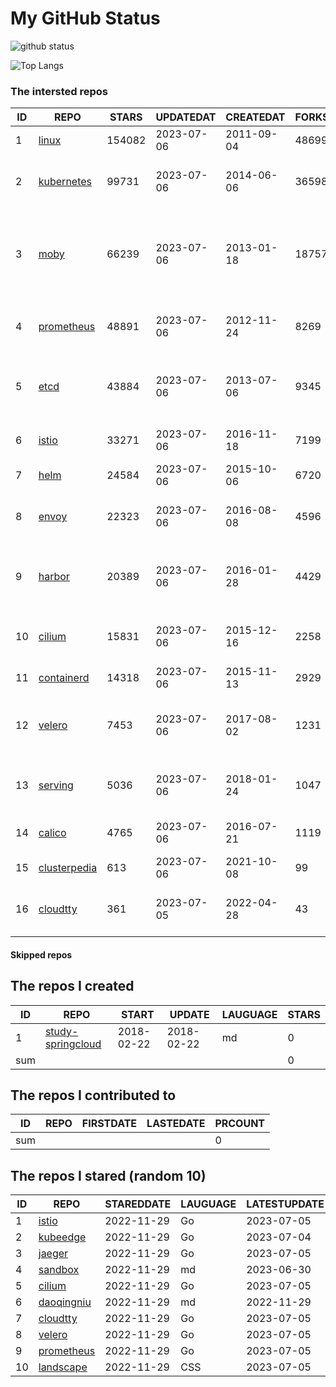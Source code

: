 # My GitHub Status

<img src="https://github-readme-stats-1.yihong0618.vercel.app/api?username=daoqingniu&show_icons=true&&&hide_title=true&count_private=true" alt="github status" />

![Top Langs](https://github-readme-stats-1.yihong0618.vercel.app/api/top-langs/?username=daoqingniu&layout=compact)

<!--START_SECTION:github_repos-->
### The intersted repos
| ID |                              REPO                               | STARS  | UPDATEDAT  | CREATEDAT  | FORKSCOUNT |                                              DESCRIPTIONS                                              |
|----|-----------------------------------------------------------------|--------|------------|------------|------------|--------------------------------------------------------------------------------------------------------|
|  1 | [linux](https://github.com/torvalds/linux)                      | 154082 | 2023-07-06 | 2011-09-04 |      48699 | Linux kernel source tree                                                                               |
|  2 | [kubernetes](https://github.com/kubernetes/kubernetes)          |  99731 | 2023-07-06 | 2014-06-06 |      36598 | Production-Grade Container Scheduling and Management                                                   |
|  3 | [moby](https://github.com/moby/moby)                            |  66239 | 2023-07-06 | 2013-01-18 |      18757 | Moby Project - a collaborative project for the container ecosystem to assemble container-based systems |
|  4 | [prometheus](https://github.com/prometheus/prometheus)          |  48891 | 2023-07-06 | 2012-11-24 |       8269 | The Prometheus monitoring system and time series database.                                             |
|  5 | [etcd](https://github.com/etcd-io/etcd)                         |  43884 | 2023-07-06 | 2013-07-06 |       9345 | Distributed reliable key-value store for the most critical data of a distributed system                |
|  6 | [istio](https://github.com/istio/istio)                         |  33271 | 2023-07-06 | 2016-11-18 |       7199 | Connect, secure, control, and observe services.                                                        |
|  7 | [helm](https://github.com/helm/helm)                            |  24584 | 2023-07-06 | 2015-10-06 |       6720 | The Kubernetes Package Manager                                                                         |
|  8 | [envoy](https://github.com/envoyproxy/envoy)                    |  22323 | 2023-07-06 | 2016-08-08 |       4596 | Cloud-native high-performance edge/middle/service proxy                                                |
|  9 | [harbor](https://github.com/goharbor/harbor)                    |  20389 | 2023-07-06 | 2016-01-28 |       4429 | An open source trusted cloud native registry project that stores, signs, and scans content.            |
| 10 | [cilium](https://github.com/cilium/cilium)                      |  15831 | 2023-07-06 | 2015-12-16 |       2258 | eBPF-based Networking, Security, and Observability                                                     |
| 11 | [containerd](https://github.com/containerd/containerd)          |  14318 | 2023-07-06 | 2015-11-13 |       2929 | An open and reliable container runtime                                                                 |
| 12 | [velero](https://github.com/vmware-tanzu/velero)                |   7453 | 2023-07-06 | 2017-08-02 |       1231 | Backup and migrate Kubernetes applications and their persistent volumes                                |
| 13 | [serving](https://github.com/knative/serving)                   |   5036 | 2023-07-06 | 2018-01-24 |       1047 | Kubernetes-based, scale-to-zero, request-driven compute                                                |
| 14 | [calico](https://github.com/projectcalico/calico)               |   4765 | 2023-07-06 | 2016-07-21 |       1119 | Cloud native networking and network security                                                           |
| 15 | [clusterpedia](https://github.com/clusterpedia-io/clusterpedia) |    613 | 2023-07-06 | 2021-10-08 |         99 | The Encyclopedia of Kubernetes clusters                                                                |
| 16 | [cloudtty](https://github.com/cloudtty/cloudtty)                |    361 | 2023-07-05 | 2022-04-28 |         43 | A Friendly Kubernetes CloudShell (Web Terminal) !                                                      |



#### Skipped repos
<!--END_SECTION:github_repos-->

<!--START_SECTION:my_github-->
## The repos I created
| ID  |                                 REPO                                 |   START    |   UPDATE   | LAUGUAGE | STARS |
|-----|----------------------------------------------------------------------|------------|------------|----------|-------|
|   1 | [study-springcloud](https://github.com/daoqingniu/study-springcloud) | 2018-02-22 | 2018-02-22 | md       |     0 |
| sum |                                                                      |            |            |          |     0 |

## The repos I contributed to
| ID  | REPO | FIRSTDATE | LASTEDATE | PRCOUNT |
|-----|------|-----------|-----------|---------|
| sum |      |           |           |       0 |

## The repos I stared (random 10)
| ID |                          REPO                          | STAREDDATE | LAUGUAGE | LATESTUPDATE |
|----|--------------------------------------------------------|------------|----------|--------------|
|  1 | [istio](https://github.com/istio/istio)                | 2022-11-29 | Go       | 2023-07-05   |
|  2 | [kubeedge](https://github.com/kubeedge/kubeedge)       | 2022-11-29 | Go       | 2023-07-04   |
|  3 | [jaeger](https://github.com/jaegertracing/jaeger)      | 2022-11-29 | Go       | 2023-07-05   |
|  4 | [sandbox](https://github.com/cncf/sandbox)             | 2022-11-29 | md       | 2023-06-30   |
|  5 | [cilium](https://github.com/cilium/cilium)             | 2022-11-29 | Go       | 2023-07-05   |
|  6 | [daoqingniu](https://github.com/daoqingniu/daoqingniu) | 2022-11-29 | md       | 2022-11-29   |
|  7 | [cloudtty](https://github.com/cloudtty/cloudtty)       | 2022-11-29 | Go       | 2023-07-05   |
|  8 | [velero](https://github.com/vmware-tanzu/velero)       | 2022-11-29 | Go       | 2023-07-05   |
|  9 | [prometheus](https://github.com/prometheus/prometheus) | 2022-11-29 | Go       | 2023-07-05   |
| 10 | [landscape](https://github.com/cncf/landscape)         | 2022-11-29 | CSS      | 2023-07-05   |

<!--END_SECTION:my_github-->
